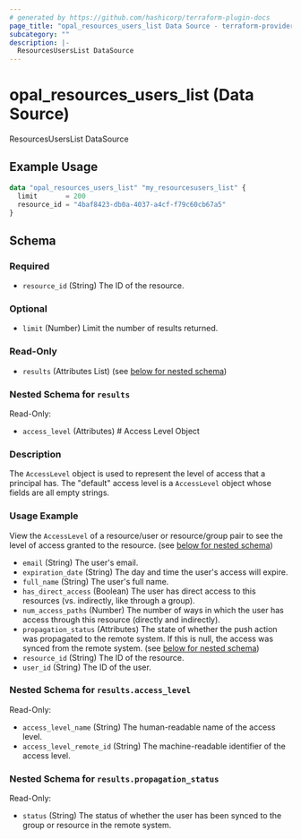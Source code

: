 ```yaml
---
# generated by https://github.com/hashicorp/terraform-plugin-docs
page_title: "opal_resources_users_list Data Source - terraform-provider-opal"
subcategory: ""
description: |-
  ResourcesUsersList DataSource
---
```


# opal_resources_users_list (Data Source)

ResourcesUsersList DataSource

## Example Usage

```terraform
data "opal_resources_users_list" "my_resourcesusers_list" {
  limit       = 200
  resource_id = "4baf8423-db0a-4037-a4cf-f79c60cb67a5"
}
```

<!-- schema generated by tfplugindocs -->
## Schema

### Required

- `resource_id` (String) The ID of the resource.

### Optional

- `limit` (Number) Limit the number of results returned.

### Read-Only

- `results` (Attributes List) (see [below for nested schema](#nestedatt--results))

<a id="nestedatt--results"></a>
### Nested Schema for `results`

Read-Only:

- `access_level` (Attributes) # Access Level Object
### Description
The `AccessLevel` object is used to represent the level of access that a principal has. The "default" access
level is a `AccessLevel` object whose fields are all empty strings.

### Usage Example
View the `AccessLevel` of a resource/user or resource/group pair to see the level of access granted to the resource. (see [below for nested schema](#nestedatt--results--access_level))
- `email` (String) The user's email.
- `expiration_date` (String) The day and time the user's access will expire.
- `full_name` (String) The user's full name.
- `has_direct_access` (Boolean) The user has direct access to this resources (vs. indirectly, like through a group).
- `num_access_paths` (Number) The number of ways in which the user has access through this resource (directly and indirectly).
- `propagation_status` (Attributes) The state of whether the push action was propagated to the remote system. If this is null, the access was synced from the remote system. (see [below for nested schema](#nestedatt--results--propagation_status))
- `resource_id` (String) The ID of the resource.
- `user_id` (String) The ID of the user.

<a id="nestedatt--results--access_level"></a>
### Nested Schema for `results.access_level`

Read-Only:

- `access_level_name` (String) The human-readable name of the access level.
- `access_level_remote_id` (String) The machine-readable identifier of the access level.


<a id="nestedatt--results--propagation_status"></a>
### Nested Schema for `results.propagation_status`

Read-Only:

- `status` (String) The status of whether the user has been synced to the group or resource in the remote system.
